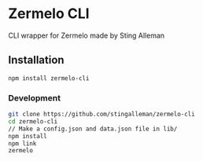 # Zermelo CLI
CLI wrapper for Zermelo made by Sting Alleman


## Installation
`npm install zermelo-cli`

### Development
```bash
git clone https://github.com/stingalleman/zermelo-cli
cd zermelo-cli
// Make a config.json and data.json file in lib/
npm install
npm link
zermelo
```